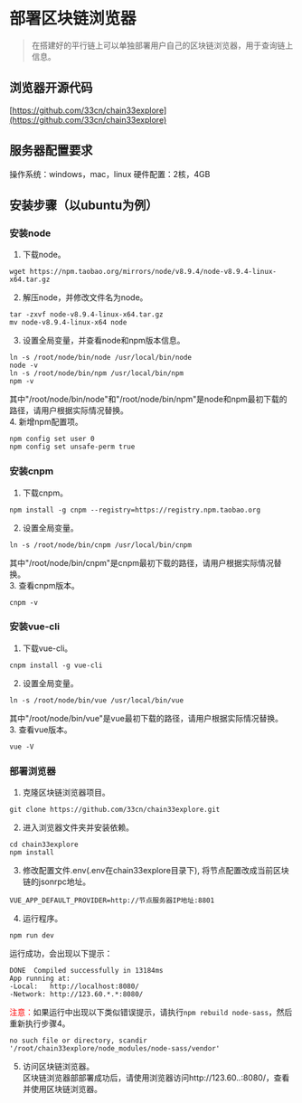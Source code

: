 # 部署区块链浏览器
>在搭建好的平行链上可以单独部署用户自己的区块链浏览器，用于查询链上信息。  
## 浏览器开源代码
[https://github.com/33cn/chain33explore](https://github.com/33cn/chain33explore)

## 服务器配置要求
操作系统：windows，mac，linux
硬件配置：2核，4GB

## 安装步骤（以ubuntu为例）
### 安装node  
1. 下载node。  
```
wget https://npm.taobao.org/mirrors/node/v8.9.4/node-v8.9.4-linux-x64.tar.gz  
```  
2. 解压node，并修改文件名为node。  
```
tar -zxvf node-v8.9.4-linux-x64.tar.gz
mv node-v8.9.4-linux-x64 node  
```  
3. 设置全局变量，并查看node和npm版本信息。   
```
ln -s /root/node/bin/node /usr/local/bin/node
node -v
ln -s /root/node/bin/npm /usr/local/bin/npm
npm -v  
```  
其中"/root/node/bin/node"和"/root/node/bin/npm"是node和npm最初下载的路径，请用户根据实际情况替换。  
4. 新增npm配置项。  
```
npm config set user 0
npm config set unsafe-perm true
```

### 安装cnpm  
1. 下载cnpm。
```
npm install -g cnpm --registry=https://registry.npm.taobao.org  
```  
2. 设置全局变量。  
```  
ln -s /root/node/bin/cnpm /usr/local/bin/cnpm  
```  
其中"/root/node/bin/cnpm"是cnpm最初下载的路径，请用户根据实际情况替换。    
3. 查看cnpm版本。  
```
cnpm -v
```

### 安装vue-cli 
1. 下载vue-cli。  
```
cnpm install -g vue-cli  
```  
2. 设置全局变量。  
```
ln -s /root/node/bin/vue /usr/local/bin/vue  
```  
其中"/root/node/bin/vue"是vue最初下载的路径，请用户根据实际情况替换。  
3. 查看vue版本。  
```
vue -V
```

### 部署浏览器  
1. 克隆区块链浏览器项目。  
```
git clone https://github.com/33cn/chain33explore.git  
```  
2. 进入浏览器文件夹并安装依赖。  
```
cd chain33explore
npm install  
```  
3. 修改配置文件.env(.env在chain33explore目录下), 将节点配置改成当前区块链的jsonrpc地址。  
```
VUE_APP_DEFAULT_PROVIDER=http://节点服务器IP地址:8801  
```  
4. 运行程序。  
```
npm run dev  
```  
运行成功，会出现以下提示：  
```  
DONE  Compiled successfully in 13184ms    
App running at:  
-Local:   http://localhost:8080/   
-Network: http://123.60.*.*:8080/  
```  
<font color=red>注意：</font>如果运行中出现以下类似错误提示，请执行```npm rebuild node-sass```，然后重新执行步骤4。  
```
no such file or directory, scandir '/root/chain33explore/node_modules/node-sass/vendor'  
```  
5. 访问区块链浏览器。  
区块链浏览器部部署成功后，请使用浏览器访问http://123.60.*.*:8080/，查看并使用区块链浏览器。